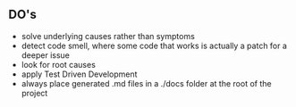 ## DO's

- solve underlying causes rather than symptoms
- detect code smell, where some code that works is actually a patch for a deeper issue
- look for root causes
- apply Test Driven Development
- always place generated .md files in a ./docs folder at the root of the project
